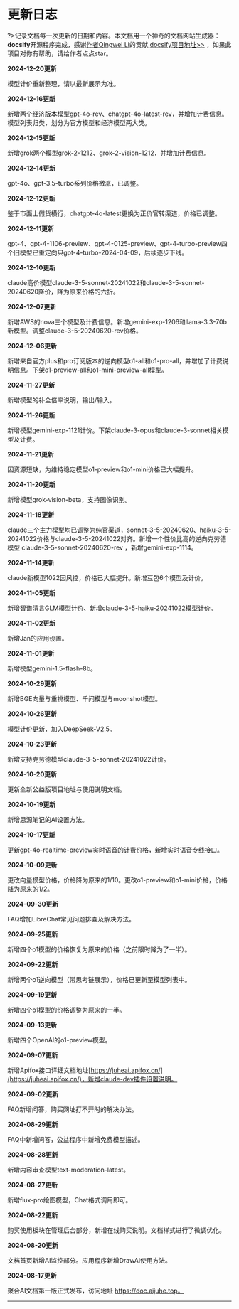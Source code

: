 # 更新日志

?>记录文档每一次更新的日期和内容。本文档用一个神奇的文档网站生成器：**docsify**开源程序完成，感谢[作者Qingwei Li](https://cinwell.com/)的贡献,[docsify项目地址>>](https://github.com/docsifyjs/docsify) ，如果此项目对你有帮助，请给作者点点star。

**2024-12-20更新**

模型计价重新整理，请以最新展示为准。

**2024-12-16更新**

新增两个经济版本模型gpt-4o-rev、chatgpt-4o-latest-rev，并增加计费信息。模型列表归类，划分为官方模型和经济模型两大类。

**2024-12-15更新**

新增grok两个模型grok-2-1212、grok-2-vision-1212，并增加计费信息。

**2024-12-14更新**

gpt-4o、gpt-3.5-turbo系列价格微涨，已调整。

**2024-12-12更新**

鉴于市面上假货横行，chatgpt-4o-latest更换为正价官转渠道，价格已调整。

**2024-12-11更新**

gpt-4、gpt-4-1106-preview、gpt-4-0125-preview、gpt-4-turbo-preview四个旧模型已重定向只gpt-4-turbo-2024-04-09，后续逐步下线。

**2024-12-10更新**

claude高价模型claude-3-5-sonnet-20241022和claude-3-5-sonnet-20240620降价，降为原来价格的六折。

**2024-12-07更新**

新增AWS的nova三个模型及计费信息。新增gemini-exp-1206和llama-3.3-70b新模型。调整claude-3-5-20240620-rev价格。

**2024-12-06更新**

新增来自官方plus和pro订阅版本的逆向模型o1-all和o1-pro-all，并增加了计费说明信息。下架o1-preview-all和o1-mini-preview-all模型。

**2024-11-27更新**

新增模型的补全倍率说明，输出/输入。

**2024-11-26更新**

新增模型gemini-exp-1121计价。下架claude-3-opus和claude-3-sonnet相关模型及计费。

**2024-11-21更新**

因资源短缺，为维持稳定模型o1-preview和o1-mini价格已大幅提升。

**2024-11-20更新**

新增模型grok-vision-beta，支持图像识别。

**2024-11-18更新**

claude三个主力模型均已调整为纯官渠道，sonnet-3-5-20240620、haiku-3-5-20241022价格与claude-3-5-20241022对齐。新增一个性价比高的逆向克劳德模型 claude-3-5-sonnet-20240620-rev ，新增gemini-exp-1114。

**2024-11-14更新**

claude新模型1022因风控，价格已大幅提升。新增豆包6个模型及计价。

**2024-11-05更新**

新增智谱清言GLM模型计价、新增claude-3-5-haiku-20241022模型计价。

**2024-11-02更新**

新增Jan的应用设置。

**2024-11-01更新**

新增模型gemini-1.5-flash-8b。

**2024-10-29更新**

新增BGE向量与重排模型、千问模型与moonshot模型。

**2024-10-26更新**

模型计价更新，加入DeepSeek-V2.5。

**2024-10-23更新**

新增支持克劳德模型claude-3-5-sonnet-20241022计价。

**2024-10-20更新**

更新全新公益版项目地址与使用说明文档。

**2024-10-19更新**

新增思源笔记的AI设置方法。

**2024-10-17更新**

更新gpt-4o-realtime-preview实时语音的计费价格，新增实时语音专线接口。

**2024-10-09更新**

更改向量模型价格，价格降为原来的1/10。更改o1-preview和o1-mini价格，价格降为原来的1/2。

**2024-09-30更新**

FAQ增加LibreChat常见问题排查及解决方法。

**2024-09-25更新**

新增四个o1模型的价格恢复为原来的价格（之前限时降为了一半）。

**2024-09-22更新**

新增两个o1逆向模型（带思考链展示），价格已更新至模型列表中。

**2024-09-19更新**

新增四个o1模型的价格调整为原来的一半。

**2024-09-13更新**

新增四个OpenAI的o1-preview模型。

**2024-09-07更新**

新增Apifox接口详细文档地址[https://juheai.apifox.cn/](https://juheai.apifox.cn/)，新增claude-dev插件设置说明。

**2024-09-02更新**

FAQ新增问答，购买网址打不开时的解决办法。

**2024-08-29更新**

FAQ中新增问答，公益程序中新增免费模型描述。

**2024-08-28更新**

新增内容审查模型text-moderation-latest。

**2024-08-27更新**

新增flux-pro绘图模型，Chat格式调用即可。

**2024-08-22更新**

购买使用板块在管理后台部分，新增在线购买说明。文档样式进行了微调优化。

**2024-08-20更新**

文档首页新增AI监控部分。应用程序新增DrawAI使用方法。

**2024-08-17更新**

聚合AI文档第一版正式发布，访问地址 https://doc.aijuhe.top。

---